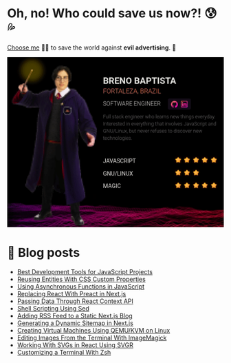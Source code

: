 # Oh, no! Who could save us now?! 😰💦

[Choose me](https://joinmassive.com/team) 🧙💥 to save the world against **evil advertising**. 👀

![My Character](massive-character.gif)

# 📝 Blog posts

<!-- BLOG-POST-LIST:START -->
- [Best Development Tools for JavaScript Projects](https://brenobaptista.vercel.app/posts/best-development-tools-javascript-projects)
- [Reusing Entities With CSS Custom Properties](https://brenobaptista.vercel.app/posts/reusing-entities-with-css-variables)
- [Using Asynchronous Functions in JavaScript](https://brenobaptista.vercel.app/posts/using-asynchronous-functions-javascript)
- [Replacing React With Preact in Next.js](https://brenobaptista.vercel.app/posts/replacing-react-with-preact-in-next)
- [Passing Data Through React Context API](https://brenobaptista.vercel.app/posts/passing-data-through-react-context-api)
- [Shell Scripting Using Sed](https://brenobaptista.vercel.app/posts/shell-scripting-using-sed)
- [Adding RSS Feed to a Static Next.js Blog](https://brenobaptista.vercel.app/posts/adding-rss-feed-to-static-next-blog)
- [Generating a Dynamic Sitemap in Next.js](https://brenobaptista.vercel.app/posts/generating-sitemap-robots-in-next)
- [Creating Virtual Machines Using QEMU/KVM on Linux](https://brenobaptista.vercel.app/posts/creating-virtual-machines-using-qemu-kvm)
- [Editing Images From the Terminal With ImageMagick](https://brenobaptista.vercel.app/posts/editing-images-from-terminal-with-imagemagick)
- [Working With SVGs in React Using SVGR](https://brenobaptista.vercel.app/posts/working-with-svgs-in-react-using-svgr)
- [Customizing a Terminal With Zsh](https://brenobaptista.vercel.app/posts/customizing-terminal-with-zsh)
<!-- BLOG-POST-LIST:END -->
